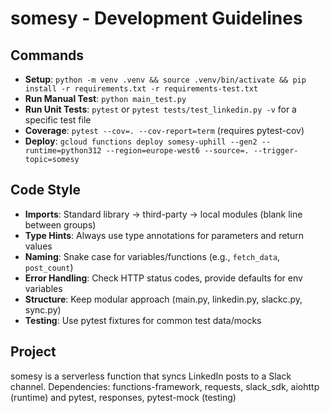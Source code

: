 # somesy - Development Guidelines

## Commands
- **Setup**: `python -m venv .venv && source .venv/bin/activate && pip install -r requirements.txt -r requirements-test.txt`
- **Run Manual Test**: `python main_test.py`
- **Run Unit Tests**: `pytest` or `pytest tests/test_linkedin.py -v` for a specific test file
- **Coverage**: `pytest --cov=. --cov-report=term` (requires pytest-cov)
- **Deploy**: `gcloud functions deploy somesy-uphill --gen2 --runtime=python312 --region=europe-west6 --source=. --trigger-topic=somesy`

## Code Style
- **Imports**: Standard library → third-party → local modules (blank line between groups)
- **Type Hints**: Always use type annotations for parameters and return values
- **Naming**: Snake case for variables/functions (e.g., `fetch_data`, `post_count`)
- **Error Handling**: Check HTTP status codes, provide defaults for env variables
- **Structure**: Keep modular approach (main.py, linkedin.py, slackc.py, sync.py)
- **Testing**: Use pytest fixtures for common test data/mocks

## Project
somesy is a serverless function that syncs LinkedIn posts to a Slack channel.
Dependencies: functions-framework, requests, slack_sdk, aiohttp (runtime)
and pytest, responses, pytest-mock (testing)
